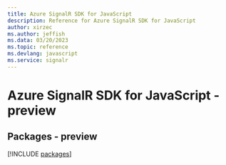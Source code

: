 ```yaml
---
title: Azure SignalR SDK for JavaScript
description: Reference for Azure SignalR SDK for JavaScript
author: xirzec
ms.author: jeffish
ms.data: 03/20/2023
ms.topic: reference
ms.devlang: javascript
ms.service: signalr
---
```

# Azure SignalR SDK for JavaScript - preview
## Packages - preview
[!INCLUDE [packages](signalr-index.md)]